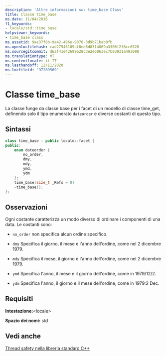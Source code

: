 ```yaml
---
description: 'Altre informazioni su: time_base Class'
title: Classe time_base
ms.date: 11/04/2016
f1_keywords:
- locale/std::time_base
helpviewer_keywords:
- time_base class
ms.assetid: 9ae37f0b-9a42-496e-9870-3d9b71bab8fb
ms.openlocfilehash: cad27546109cf8ed6d8314869a3306f238cc6528
ms.sourcegitcommit: d6af41e42699628c3e2e6063ec7b03931a49a098
ms.translationtype: MT
ms.contentlocale: it-IT
ms.lasthandoff: 12/11/2020
ms.locfileid: "97289569"
---
```

# <a name="time_base-class"></a>Classe time_base

La classe funge da classe base per i facet di un modello di classe time_get, definendo solo il tipo enumerato `dateorder` e diverse costanti di questo tipo.

## <a name="syntax"></a>Sintassi

```cpp
class time_base : public locale::facet {
public:
    enum dateorder {
        no_order,
        dmy,
        mdy,
        ymd,
        ydm
    };
    time_base(size_t _Refs = 0)
    ~time_base();
};
```

## <a name="remarks"></a>Osservazioni

Ogni costante caratterizza un modo diverso di ordinare i componenti di una data. Le costanti sono:

- `no_order` non specifica alcun ordine specifico.

- `dmy` Specifica il giorno, il mese e l'anno dell'ordine, come nel 2 dicembre 1979.

- `mdy` Specifica il mese, il giorno e l'anno dell'ordine, come nel 2 dicembre 1979.

- `ymd` Specifica l'anno, il mese e il giorno dell'ordine, come in 1979/12/2.

- `ydm` Specifica l'anno, il giorno e il mese dell'ordine, come in 1979:2 Dec.

## <a name="requirements"></a>Requisiti

**Intestazione:**\<locale>

**Spazio dei nomi:** std

## <a name="see-also"></a>Vedi anche

[Thread safety nella libreria standard C++](../standard-library/thread-safety-in-the-cpp-standard-library.md)
